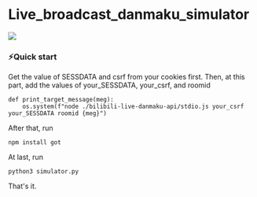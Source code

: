 # Live_broadcast_danmaku_simulator

<p>
    <img src="image/dd_center.png"/>
</p>

### ⚡️Quick start
Get the value of SESSDATA and csrf from your cookies first. Then, at this part, add the values of your_SESSDATA, your_csrf, and roomid
```
def print_target_message(meg):
	os.system(f"node ./bilibili-live-danmaku-api/stdio.js your_csrf your_SESSDATA roomid {meg}")
```

After that, run
```
npm install got
```
At last, run 
```
python3 simulator.py
```
That's it.
